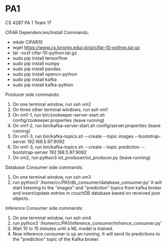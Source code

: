 # PA1
CS 4287 PA 1 Team 17

CIFAR Dependencies/Install Commands:
- mkdir CIFAR10
- wget https://www.cs.toronto.edu/~kriz/cifar-10-python.tar.gz
- tar -xvzf cifar-10-python.tar.gz
- sudo pip install tensorflow
- sudo pip install numpy
- sudo pip install pandas
- sudo pip install opencv-python
- sudo pip install kafka
- sudo pip install kafka-python

Producer side commands:
1. On one terminal window, run ssh vm2
2. On three other terminal windows, run ssh vm1
3. On vm1-1, run bin/zookeeper-server-start.sh config/zookeeper.properties (leave running)
4. On vm1-2, run bin/kafka-server-start.sh config/server.properties (leave running)
5. On vm1-3, run bin/kafka-topics.sh --create --topic images --bootstrap-server 192.168.5.97:9092
6. On vm1-3, run bin/kafka-topics.sh --create --topic prediction --bootstrap-server 192.168.5.97:9092
7. On vm2, run python3 iot_producer/iot_producer.py (leave running)

Database Consumer side commands:
1. On one terminal window, run ssh vm3
2. run python3 '/home/cc/PA1/db_consumer/database_consumer.py'
It will start listening to the "images" and "prediction" topics from kafka broker and insert/update entries in couchDB 
database based on received json objects.

Inference Consumer side commands:
1. On one terminal window, run ssh vm4
2. run python3 '/home/cc/PA1/inference_consumer/infrence_consumer.py'
3. Wait 10 to 15 minutes until a ML model is trained.
4. Now inference consumer is up an running. It will send its predictions to the "prediction" topic of the Kafka broker.
